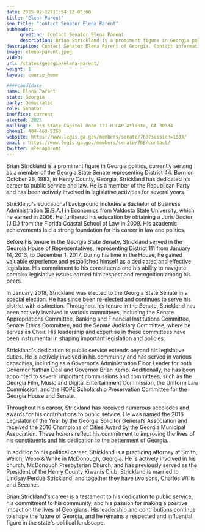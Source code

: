 ```yaml
---
date: 2025-02-12T11:54:12-05:00
title: "Elena Parent"
seo_title: "contact Senator Elena Parent"
subheader:
     greeting: Contact Senator Elena Parent
     description: Brian Strickland is a prominent figure in Georgia politics, currently serving as a member of the Georgia State Senate representing District 44. She assumed office on January 13, 2025. Her current term ends on January 11, 2027.
description: Contact Senator Elena Parent of Georgia. Contact information for Elena Parent includes email address, phone number, and mailing address.
image: elena-parent.jpeg
video:
url: /states/georgia/elena-parent/
weight: 1
layout: course_home

####candidate
name: Elena Parent
state: Georgia
party: Democratic
role: Senator
inoffice: current
elected: 2025
mailing1:  353 State Capitol Room 121-H CAP Atlanta, GA 30334
phone1: 404-463-5260
website: https://www.legis.ga.gov/members/senate/768?session=1033/
email : https://www.legis.ga.gov/members/senate/768/contact/
twitter: elenaparent
---
```

Brian Strickland is a prominent figure in Georgia politics, currently serving as a member of the Georgia State Senate representing District 44. Born on October 26, 1983, in Henry County, Georgia, Strickland has dedicated his career to public service and law. He is a member of the Republican Party and has been actively involved in legislative activities for several years.

Strickland's educational background includes a Bachelor of Business Administration (B.B.A.) in Economics from Valdosta State University, which he earned in 2006. He furthered his education by obtaining a Juris Doctor (J.D.) from the Florida Coastal School of Law in 2009. His academic achievements laid a strong foundation for his career in law and politics.

Before his tenure in the Georgia State Senate, Strickland served in the Georgia House of Representatives, representing District 111 from January 14, 2013, to December 1, 2017. During his time in the House, he gained valuable experience and established himself as a dedicated and effective legislator. His commitment to his constituents and his ability to navigate complex legislative issues earned him respect and recognition among his peers.

In January 2018, Strickland was elected to the Georgia State Senate in a special election. He has since been re-elected and continues to serve his district with distinction. Throughout his tenure in the Senate, Strickland has been actively involved in various committees, including the Senate Appropriations Committee, Banking and Financial Institutions Committee, Senate Ethics Committee, and the Senate Judiciary Committee, where he serves as Chair. His leadership and expertise in these committees have been instrumental in shaping important legislation and policies.

Strickland's dedication to public service extends beyond his legislative duties. He is actively involved in his community and has served in various capacities, including as a Governor’s Administration Floor Leader for both Governor Nathan Deal and Governor Brian Kemp. Additionally, he has been appointed to several important commissions and committees, such as the Georgia Film, Music and Digital Entertainment Commission, the Uniform Law Commission, and the HOPE Scholarship Preservation Committee for the Georgia House and Senate.

Throughout his career, Strickland has received numerous accolades and awards for his contributions to public service. He was named the 2016 Legislator of the Year by the Georgia Solicitor General’s Association and received the 2016 Champions of Cities Award by the Georgia Municipal Association. These honors reflect his commitment to improving the lives of his constituents and his dedication to the betterment of Georgia.

In addition to his political career, Strickland is a practicing attorney at Smith, Welch, Webb & White in McDonough, Georgia. He is actively involved in his church, McDonough Presbyterian Church, and has previously served as the President of the Henry County Kiwanis Club. Strickland is married to Lindsay Perdue Strickland, and together they have two sons, Charles Willis and Beecher.

Brian Strickland's career is a testament to his dedication to public service, his commitment to his community, and his passion for making a positive impact on the lives of Georgians. His leadership and contributions continue to shape the future of Georgia, and he remains a respected and influential figure in the state's political landscape.
